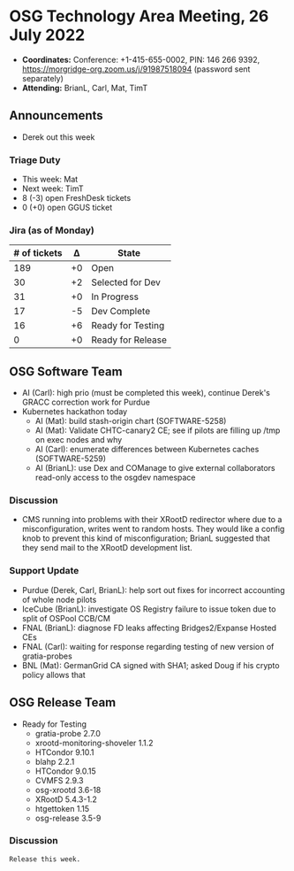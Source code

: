 # OSG Technology Area Meeting, 26 July 2022

-   **Coordinates:** Conference: +1-415-655-0002, PIN: 146 266 9392,
    <https://morgridge-org.zoom.us/j/91987518094> (password sent separately)
-   **Attending:** BrianL, Carl, Mat, TimT

## Announcements

-   Derek out this week

### Triage Duty

-   This week: Mat
-   Next week: TimT
-   8 (-3) open FreshDesk tickets
-   0 (+0) open GGUS ticket

### Jira (as of Monday)

| # of tickets | &Delta; | State             |
|--------------|---------|-------------------|
| 189          | +0      | Open              |
| 30           | +2      | Selected for Dev  |
| 31           | +0      | In Progress       |
| 17           | -5      | Dev Complete      |
| 16           | +6      | Ready for Testing |
| 0            | +0      | Ready for Release |

## OSG Software Team

-   AI (Carl): high prio (must be completed this week), continue Derek's GRACC correction work for Purdue
-   Kubernetes hackathon today
    -  AI (Mat): build stash-origin chart (SOFTWARE-5258)
    -  AI (Mat): Validate CHTC-canary2 CE; see if pilots are filling up /tmp on exec nodes and why 
    -  AI (Carl): enumerate differences between Kubernetes caches (SOFTWARE-5259)
    -  AI (BrianL): use Dex and COManage to give external collaborators read-only access to the osgdev namespace 

### Discussion

-   CMS running into problems with their XRootD redirector where due to a misconfiguration, writes went to random hosts.
    They would like a config knob to prevent this kind of misconfiguration; BrianL suggested that they send mail to the
    XRootD development list.

### Support Update

-   Purdue (Derek, Carl, BrianL): help sort out fixes for incorrect accounting of whole node pilots
-   IceCube (BrianL): investigate OS Registry failure to issue token due to split of OSPool CCB/CM
-   FNAL (BrianL): diagnose FD leaks affecting Bridges2/Expanse Hosted CEs
-   FNAL (Carl): waiting for response regarding testing of new version of gratia-probes
-   BNL (Mat): GermanGrid CA signed with SHA1; asked Doug if his crypto policy allows that 

## OSG Release Team

-   Ready for Testing
    -   gratia-probe 2.7.0
    -   xrootd-monitoring-shoveler 1.1.2
    -   HTCondor 9.10.1
    -   blahp 2.2.1
    -   HTCondor 9.0.15
    -   CVMFS 2.9.3
    -   osg-xrootd 3.6-18
    -   XRootD 5.4.3-1.2
    -   htgettoken 1.15
    -   osg-release 3.5-9

### Discussion

    Release this week.
